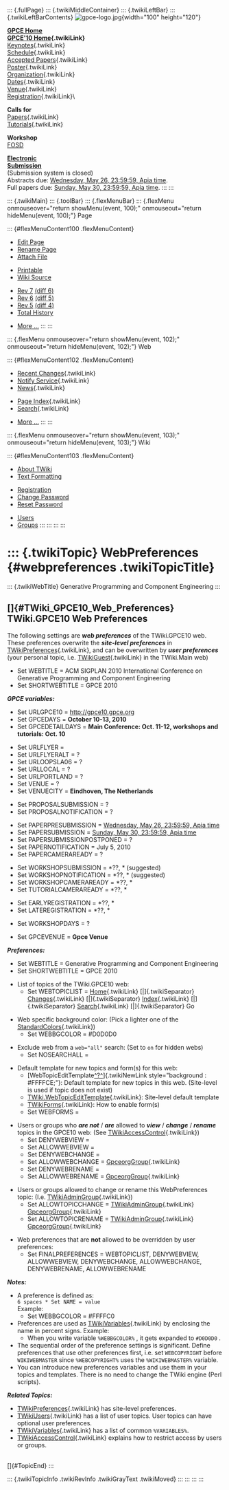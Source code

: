 ::: {.fullPage}
::: {.twikiMiddleContainer}
::: {.twikiLeftBar}
::: {.twikiLeftBarContents}
![gpce-logo.jpg](../pub/GPCE10/WebLeftBar/gpce-logo.jpg){width="100"
height="120"}

**[GPCE Home](http://program-transformation.org/Gpce)**\
**[GPCE\'10 Home](WebHome){.twikiLink}**\
[Keynotes](KeynoteSpeakers){.twikiLink}\
[Schedule](ConferenceProgram){.twikiLink}\
[Accepted Papers](AcceptedPapers){.twikiLink}\
[Poster](Poster){.twikiLink}\
[Organization](ConferenceOrganization){.twikiLink}\
[Dates](ImportantDates){.twikiLink}\
[Venue](ConferenceVenue){.twikiLink}\
[Registration](ConferenceRegistration){.twikiLink}\

**Calls for**\
[Papers](CallForPapers){.twikiLink}\
[Tutorials](CallForTutorials){.twikiLink}

**Workshop**\
[FOSD](http://www.infosun.fim.uni-passau.de/cl/staff/apel/FOSD2010/index.html)

**[Electronic\
Submission](http://www.easychair.org/conferences/?conf=gpce10)**\
(Submission system is closed)\
Abstracts due: [Wednesday, May 26, 23:59:59, Apia
time](http://www.timeanddate.com/worldclock/fixedtime.html?month=5&day=26&year=2010&hour=23&min=59&sec=59&p1=282).\
Full papers due: [Sunday, May 30, 23:59:59, Apia
time](http://www.timeanddate.com/worldclock/fixedtime.html?month=5&day=30&year=2010&hour=23&min=59&sec=59&p1=282).
:::
:::

::: {.twikiMain}
::: {.toolBar}
::: {.flexMenuBar}
::: {.flexMenu onmouseover="return showMenu(event, 100);" onmouseout="return hideMenu(event, 100);"}
Page

::: {#flexMenuContent100 .flexMenuContent}
-   [Edit
    Page](http://www.program-transformation.org/edit/GPCE10/WebPreferences?t=1536828804)
-   [Rename
    Page](http://www.program-transformation.org/rename/GPCE10/WebPreferences)
-   [Attach
    File](http://www.program-transformation.org/attach/GPCE10/WebPreferences)

<!-- -->

-   [Printable](http://www.program-transformation.org/view/GPCE10/WebPreferences?skin=print.pattern)
-   [Wiki
    Source](http://www.program-transformation.org/view/GPCE10/WebPreferences?skin=text&raw=on&contenttype=text/plain)

<!-- -->

-   [Rev
    7](http://www.program-transformation.org/view/GPCE10/WebPreferences?rev=1.7)
    [(diff 6)](http://www.program-transformation.org/rdiff/GPCE10/WebPreferences?rev1=1.7&rev2=1.6)
-   [Rev
    6](http://www.program-transformation.org/view/GPCE10/WebPreferences?rev=1.6)
    [(diff 5)](http://www.program-transformation.org/rdiff/GPCE10/WebPreferences?rev1=1.6&rev2=1.5)
-   [Rev
    5](http://www.program-transformation.org/view/GPCE10/WebPreferences?rev=1.5)
    [(diff 4)](http://www.program-transformation.org/rdiff/GPCE10/WebPreferences?rev1=1.5&rev2=1.4)
-   [Total
    History](http://www.program-transformation.org/rdiff/GPCE10/WebPreferences)

<!-- -->

-   [More
    \...](http://www.program-transformation.org/oops/GPCE10/WebPreferences?template=oopsmore&param1=1.7&param2=1.7)
:::
:::

::: {.flexMenu onmouseover="return showMenu(event, 102);" onmouseout="return hideMenu(event, 102);"}
Web

::: {#flexMenuContent102 .flexMenuContent}
-   [Recent Changes](WebChanges){.twikiLink}
-   [Notify Service](WebNotify){.twikiLink}
-   [News](WebNews){.twikiLink}

<!-- -->

-   [Page Index](WebIndex){.twikiLink}
-   [Search](WebSearch){.twikiLink}

<!-- -->

-   [More
    \...](http://www.program-transformation.org/oops/GPCE10/WebPreferences?template=oopsmore&param1=1.7&param2=1.7)
:::
:::

::: {.flexMenu onmouseover="return showMenu(event, 103);" onmouseout="return hideMenu(event, 103);"}
Wiki

::: {#flexMenuContent103 .flexMenuContent}
-   [About
    TWiki](http://www.program-transformation.org/view/TWiki/WebHome)
-   [Text
    Formatting](http://www.program-transformation.org/view/TWiki/TextFormattingRules)

<!-- -->

-   [Registration](http://www.program-transformation.org/view/TWiki/TWikiRegistration)
-   [Change
    Password](http://www.program-transformation.org/view/TWiki/ChangePassword)
-   [Reset
    Password](http://www.program-transformation.org/view/TWiki/ResetPassword)

<!-- -->

-   [Users](http://www.program-transformation.org/view/Main/TWikiUsers)
-   [Groups](http://www.program-transformation.org/view/Main/TWikiGroups)
:::
:::
:::
:::

::: {.twikiTopic}
WebPreferences {#webpreferences .twikiTopicTitle}
==============

::: {.twikiWebTitle}
Generative Programming and Component Engineering
:::

[]{#TWiki_GPCE10_Web_Preferences} TWiki.GPCE10 Web Preferences
--------------------------------------------------------------

The following settings are ***web preferences*** of the TWiki.GPCE10
web. These preferences overwrite the ***site-level preferences*** in
[TWikiPreferences](../TWiki/TWikiPreferences){.twikiLink}, and can be
overwritten by ***user preferences*** (your personal topic, i.e.
[TWikiGuest](../Main/TWikiGuest){.twikiLink} in the TWiki.Main web)

-   Set WEBTITLE = ACM SIGPLAN 2010 International Conference on
    Generative Programming and Component Engineering
-   Set SHORTWEBTITLE = GPCE 2010

***GPCE variables:***

-   Set URLGPCE10 = <http://gpce10.gpce.org>
-   Set GPCEDAYS = **October 10-13, 2010**
-   Set GPCEDETAILDAYS = **Main Conference: Oct. 11-12, workshops and
    tutorials: Oct. 10**

<!-- -->

-   Set URLFLYER =
-   Set URLFLYERALT = ?
-   Set URLOOPSLA06 = ?
-   Set URLLOCAL = ?
-   Set URLPORTLAND = ?
-   Set VENUE = ?
-   Set VENUECITY = **Eindhoven, The Netherlands**

<!-- -->

-   Set PROPOSALSUBMISSION = ?
-   Set PROPOSALNOTIFICATION = ?

<!-- -->

-   Set PAPERPRESUBMISSION = [Wednesday, May 26, 23:59:59, Apia
    time](http://www.timeanddate.com/worldclock/fixedtime.html?month=5&day=26&year=2010&hour=23&min=59&sec=59&p1=282)
-   Set PAPERSUBMISSION = [Sunday, May 30, 23:59:59, Apia
    time](http://www.timeanddate.com/worldclock/fixedtime.html?month=5&day=30&year=2010&hour=23&min=59&sec=59&p1=282)
-   Set PAPERSUBMISSIONPOSTPONED = ?
-   Set PAPERNOTIFICATION = July 5, 2010
-   Set PAPERCAMERAREADY = ?

<!-- -->

-   Set WORKSHOPSUBMISSION = \*??, \* (suggested)
-   Set WORKSHOPNOTIFICATION = \*??, \* (suggested)
-   Set WORKSHOPCAMERAREADY = \*??, \*
-   Set TUTORIALCAMERAREADY = \*??, \*

<!-- -->

-   Set EARLYREGISTRATION = \*??, \*
-   Set LATEREGISTRATION = \*??, \*

<!-- -->

-   Set WORKSHOPDAYS = ?

<!-- -->

-   Set GPCEVENUE = **Gpce Venue**

***Preferences:***

-   Set WEBTITLE = Generative Programming and Component Engineering
-   Set SHORTWEBTITLE = GPCE 2010

<!-- -->

-   List of topics of the TWiki.GPCE10 web:
    -   Set WEBTOPICLIST = [Home](WebHome){.twikiLink}
        [\|]{.twikiSeparator} [Changes](WebChanges){.twikiLink}
        [\|]{.twikiSeparator} [Index](WebIndex){.twikiLink}
        [\|]{.twikiSeparator} [Search](WebSearch){.twikiLink}
        [\|]{.twikiSeparator} Go

<!-- -->

-   Web specific background color: (Pick a lighter one of the
    [StandardColors](../TWiki/StandardColors){.twikiLink})
    -   Set WEBBGCOLOR = \#D0D0D0

<!-- -->

-   Exclude web from a `web="all"` search: (Set to `on` for hidden webs)
    -   Set NOSEARCHALL =

<!-- -->

-   Default template for new topics and form(s) for this web:
    -   [WebTopicEditTemplate[^?^](http://www.program-transformation.org/edit/GPCE10/WebTopicEditTemplate?topicparent=GPCE10.WebPreferences)]{.twikiNewLink
        style="background : #FFFFCE;"}: Default template for new topics
        in this web. (Site-level is used if topic does not exist)
    -   [TWiki.WebTopicEditTemplate](../TWiki/WebTopicEditTemplate){.twikiLink}:
        Site-level default template
    -   [TWikiForms](../TWiki/TWikiForms){.twikiLink}: How to enable
        form(s)
    -   Set WEBFORMS =

<!-- -->

-   Users or groups who ***are not*** / ***are*** allowed to ***view***
    / ***change*** / ***rename*** topics in the GPCE10 web: (See
    [TWikiAccessControl](../TWiki/TWikiAccessControl){.twikiLink})
    -   Set DENYWEBVIEW =
    -   Set ALLOWWEBVIEW =
    -   Set DENYWEBCHANGE =
    -   Set ALLOWWEBCHANGE =
        [GpceorgGroup](../Main/GpceorgGroup){.twikiLink}
    -   Set DENYWEBRENAME =
    -   Set ALLOWWEBRENAME =
        [GpceorgGroup](../Main/GpceorgGroup){.twikiLink}

<!-- -->

-   Users or groups allowed to change or rename this WebPreferences
    topic: (I.e. [TWikiAdminGroup](../Main/TWikiAdminGroup){.twikiLink})
    -   Set ALLOWTOPICCHANGE =
        [TWikiAdminGroup](../Main/TWikiAdminGroup){.twikiLink}
        [GpceorgGroup](../Main/GpceorgGroup){.twikiLink}
    -   Set ALLOWTOPICRENAME =
        [TWikiAdminGroup](../Main/TWikiAdminGroup){.twikiLink}
        [GpceorgGroup](../Main/GpceorgGroup){.twikiLink}

<!-- -->

-   Web preferences that are **not** allowed to be overridden by user
    preferences:
    -   Set FINALPREFERENCES = WEBTOPICLIST, DENYWEBVIEW, ALLOWWEBVIEW,
        DENYWEBCHANGE, ALLOWWEBCHANGE, DENYWEBRENAME, ALLOWWEBRENAME

***Notes:***

-   A preference is defined as:\
    `6 spaces * Set NAME = value`\
    Example:
    -   Set WEBBGCOLOR = \#FFFFC0
-   Preferences are used as
    [TWikiVariables](../TWiki/TWikiVariables){.twikiLink} by enclosing
    the name in percent signs. Example:
    -   When you write variable `%WEBBGCOLOR%` , it gets expanded to
        `#D0D0D0` .
-   The sequential order of the preference settings is significant.
    Define preferences that use other preferences first, i.e. set
    `WEBCOPYRIGHT` before `WIKIWEBMASTER` since `%WEBCOPYRIGHT%` uses
    the `%WIKIWEBMASTER%` variable.
-   You can introduce new preferences variables and use them in your
    topics and templates. There is no need to change the TWiki engine
    (Perl scripts).

***Related Topics:***

-   [TWikiPreferences](../TWiki/TWikiPreferences){.twikiLink} has
    site-level preferences.
-   [TWikiUsers](../Main/TWikiUsers){.twikiLink} has a list of user
    topics. User topics can have optional user preferences.
-   [TWikiVariables](../TWiki/TWikiVariables){.twikiLink} has a list of
    common `%VARIABLES%`.
-   [TWikiAccessControl](../TWiki/TWikiAccessControl){.twikiLink}
    explains how to restrict access by users or groups.

\
[]{#TopicEnd}
:::

::: {.twikiTopicInfo .twikiRevInfo .twikiGrayText .twikiMoved}
:::
:::
:::
:::

